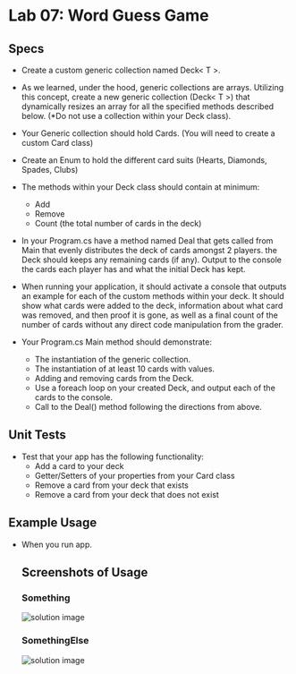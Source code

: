 
# Lab 07: Word Guess Game
 
## Specs
- Create a custom generic collection named Deck< T >.
- As we learned, under the hood, generic collections are arrays. Utilizing this concept, create a new generic collection (Deck< T >) that dynamically resizes an array for all the specified methods described below. (*Do not use a collection within your Deck class).
- Your Generic collection should hold Cards. (You will need to create a custom Card class)
- Create an Enum to hold the different card suits (Hearts, Diamonds, Spades, Clubs)
- The methods within your Deck class should contain at minimum:
  - Add
  - Remove
  - Count (the total number of cards in the deck)
- In your Program.cs have a method named Deal that gets called from Main that evenly distributes the deck of cards amongst 2 players. the Deck should keeps any remaining cards (if any). Output to the console the cards each player has and what the initial Deck has kept.
- When running your application, it should activate a console that outputs an example for each of the custom methods within your deck. It should show what cards were added to the deck, information about what card was removed, and then proof it is gone, as well as a final count of the number of cards without any direct code manipulation from the grader.

- Your Program.cs Main method should demonstrate:
  - The instantiation of the generic collection.
  - The instantiation of at least 10 cards with values.
  - Adding and removing cards from the Deck.
  - Use a foreach loop on your created Deck, and output each of the cards to the console.
  - Call to the Deal() method following the directions from above.

## Unit Tests
- Test that your app has the following functionality:
    - Add a card to your deck
    - Getter/Setters of your properties from your Card class
    - Remove a card from your deck that exists
    - Remove a card from your deck that does not exist
## Example Usage
- When you run app.
    

    ## Screenshots of Usage
    ### Something
    ![solution image](Solution1.PNG)

    ### SomethingElse
    ![solution image](Solution2.PNG)
